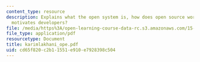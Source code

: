 ```yaml
---
content_type: resource
description: Explains what the open system is, how does open source work and what
  motivates developers?
file: /media/https%3A/open-learning-course-data-rc.s3.amazonaws.com/15-352-managing-innovation-emerging-trends-spring-2005/cd65f820c2b11551e910e7928398c504_karimlakhani_ope.pdf
file_type: application/pdf
resourcetype: Document
title: karimlakhani_ope.pdf
uid: cd65f820-c2b1-1551-e910-e7928398c504
---
```

